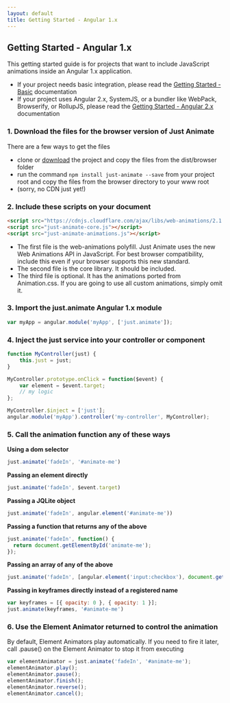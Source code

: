 ```yaml
---
layout: default
title: Getting Started - Angular 1.x
---
```


## Getting Started - Angular 1.x
 
This getting started guide is for projects that want to include JavaScript animations inside an Angular 1.x application.

- If your project needs basic integration, please read the [Getting Started - Basic](/getting-started/basic) documentation
- If your project uses Angular 2.x, SystemJS, or a bundler like WebPack, Browserify, or RollupJS, please read the [Getting Started - Angular 2.x](/getting-started/angular2) documentation

### 1. Download the files for the browser version of Just Animate

There are a few ways to get the files

 - clone or [download](https://github.com/just-animate/just-animate/archive/master.zip) the project and copy the files from the dist/browser folder
 - run the command ```npm install just-animate --save``` from your project root and copy the files from the browser directory to your www root
 - (sorry, no CDN just yet!)

### 2. Include these scripts on your document

``` html
<script src="https://cdnjs.cloudflare.com/ajax/libs/web-animations/2.1.4/web-animations.min.js"></script>
<script src="just-animate-core.js"></script>
<script src="just-animate-animations.js"></script>
```
  
  - The first file is the web-animations polyfill. Just Animate uses the new Web Animations API in JavaScript.  For best browser compatibility, include this even if your browser supports this new standard. 
  - The second file is the core library.  It should be included.
  - The third file is optional.  It has the animations ported from Animation.css.  If you are going to use all custom animations, simply omit it.

### 3. Import the just.animate Angular 1.x module

``` javascript
var myApp = angular.module('myApp', ['just.animate']);
```

### 4. Inject the just service into your controller or component

``` javascript
function MyController(just) {
    this.just = just;
}

MyController.prototype.onClick = function($event) {
    var element = $event.target;
    // my logic
};

MyController.$inject = ['just'];
angular.module('myApp').controller('my-controller', MyController);
```

### 5. Call the animation function any of these ways

  **Using a dom selector**
  
``` javascript
just.animate('fadeIn', '#animate-me')
```
 
  **Passing an element directly**
  
``` javascript
just.animate('fadeIn', $event.target)
```
 

  **Passing a JQLite object**
  
``` javascript
just.animate('fadeIn', angular.element('#animate-me'))
```
  
  
  **Passing a function that returns any of the above**
  
``` javascript
just.animate('fadeIn', function() {
  return document.getElementById('animate-me');
});
```
  
  **Passing an array of any of the above**
 
``` javascript
just.animate('fadeIn', [angular.element('input:checkbox'), document.getElementById('#animate-me')]);
```

  **Passing in keyframes directly instead of a registered name**

``` javascript
var keyframes = [{ opacity: 0 }, { opacity: 1 }];
just.animate(keyframes, '#animate-me')
```
 
### 6. Use the Element Animator returned to control the animation
 
 By default, Element Animators play automatically. If you need to fire it later, call .pause() on the Element Animator to stop it from executing
 
``` javascript
var elementAnimator = just.animate('fadeIn', '#animate-me');
elementAnimator.play();
elementAnimator.pause();
elementAnimator.finish();
elementAnimator.reverse();
elementAnimator.cancel();
```
